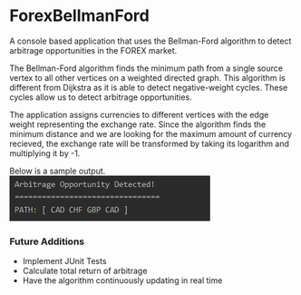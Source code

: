 # ForexBellmanFord

A console based application that uses the Bellman-Ford algorithm to detect arbitrage opportunities in the FOREX market.

The Bellman-Ford algorithm finds the minimum path from a single source vertex to all other vertices on a weighted
directed graph. This algorithm is different from Dijkstra as it is able to detect negative-weight cycles. These
cycles allow us to detect arbitrage opportunities.

The application assigns currencies to different vertices with the edge weight representing the exchange rate. Since the 
algorithm finds the minimum distance and we are looking for the maximum amount of currency recieved, the exchange rate will be transformed by taking
its logarithm and multiplying it by -1.

Below is a sample output.
![Path](Capture.PNG)

### Future Additions
* Implement JUnit Tests
* Calculate total return of arbitrage
* Have the algorithm continuously updating in real time

 